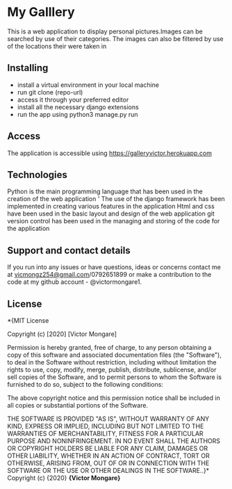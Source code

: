 # My Galllery

This is a web application to display personal pictures.Images can be searched by use of their categories.
The images can also be filtered by use of the locations their were taken in

## Installing 

* install a virtual environment in your local machine
* run git clone (repo-url)
* access it through your preferred editor
* install all the necessary django extensions
* run the app using python3 manage.py run

## Access
The application is accessible using https://galleryvictor.herokuapp.com

## Technologies
Python is the main programming language that has been used in the creation of the web application '
The use of the django framework has been implemented in creating various features in the application
Html and css have been used in the basic layout and design of the web application
git version control has been used in the managing and storing of the code for the application

## Support and contact details
If you run into any issues or have questions, ideas or concerns  contact me at vicmongz254@gmail.com/0792651899 or make a contribution to the code at my github  account - @victormongare1.

## License
*{MIT License

Copyright (c) [2020] [Victor Mongare]

Permission is hereby granted, free of charge, to any person obtaining a copy
of this software and associated documentation files (the "Software"), to deal
in the Software without restriction, including without limitation the rights
to use, copy, modify, merge, publish, distribute, sublicense, and/or sell
copies of the Software, and to permit persons to whom the Software is
furnished to do so, subject to the following conditions:

The above copyright notice and this permission notice shall be included in all
copies or substantial portions of the Software.

THE SOFTWARE IS PROVIDED "AS IS", WITHOUT WARRANTY OF ANY KIND, EXPRESS OR
IMPLIED, INCLUDING BUT NOT LIMITED TO THE WARRANTIES OF MERCHANTABILITY,
FITNESS FOR A PARTICULAR PURPOSE AND NONINFRINGEMENT. IN NO EVENT SHALL THE
AUTHORS OR COPYRIGHT HOLDERS BE LIABLE FOR ANY CLAIM, DAMAGES OR OTHER
LIABILITY, WHETHER IN AN ACTION OF CONTRACT, TORT OR OTHERWISE, ARISING FROM,
OUT OF OR IN CONNECTION WITH THE SOFTWARE OR THE USE OR OTHER DEALINGS IN THE
SOFTWARE..}*
Copyright (c) {2020} **{Victor Mongare}**



